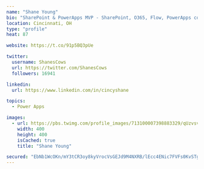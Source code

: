 ```yaml
---
name: "Shane Young"
bio: "SharePoint & PowerApps MVP - SharePoint, O365, Flow, PowerApps consulting? @PowerApps911 | Pure Snark? You found it."
location: Cincinnati, OH
type: "profile"
heat: 87

website: https://t.co/91p5BQ3pUe

twitter:
  username: ShanesCows
  url: https://twitter.com/ShanesCows
  followers: 16941

linkedin:
  url: https://www.linkedin.com/in/cincyshane

topics:
  - Power Apps

images:
  - url: https://pbs.twimg.com/profile_images/713100007398883329/qUzvsvQ3_400x400.jpg
    width: 400
    height: 400
    isCached: true
    title: "Shane Young"

secured: "EbNb1WcOKn/mY3tCR3oy8kyVrocVsGEJd9M4NXRB/lEcc4ENic7FVFs0KvSTgbaNgNeLWPGUk/LgVfP5RiHCKYrASet9d5xB9sFkEB8M7VpUhaW9DmJEDMYVvYlyzi5qTavdjaMeemOuRb4IMRkZXO29F/lCyVqEAwLChwwsmYBNwm2s/lwKiPAq68DyJMresdcKaXX47ZMJ8zjCQfA/j19EuS/fimqjKnHnGhH6zSSJorxenOVTFDZIr7yLoxqhePjKuAptLD+5/s+CJB7x8vAwTRnkFGceIT2QTR40FMm5oG/7sBKqQ4mMn2Qli2x2qxXAUq9a9DmQQPOO+7kGpS0BXdv4/uGvL6tbL+sXfHaF8t0ZePIH71WjJRvbCp+gnXQ22q6AfVBopqDBytvFPZqbUq0oiJQ8SSvve6M4xeE=;EySBDADRoH05avMrG/FFjw=="
---
```


